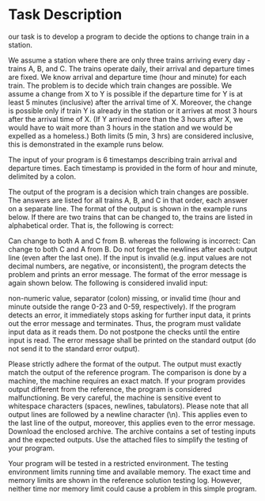 # Task Description

our task is to develop a program to decide the options to change train in a station.

We assume a station where there are only three trains arriving every day - trains A, B, and C. The trains operate daily, their arrival and departure times are fixed. We know arrival and departure time (hour and minute) for each train. The problem is to decide which train changes are possible. We assume a change from X to Y is possible if the departure time for Y is at least 5 minutes (inclusive) after the arrival time of X. Moreover, the change is possible only if train Y is already in the station or it arrives at most 3 hours after the arrival time of X. (If Y arrived more than the 3 hours after X, we would have to wait more than 3 hours in the station and we would be expelled as a homeless.) Both limits (5 min, 3 hrs) are considered inclusive, this is demonstrated in the example runs below.

The input of your program is 6 timestamps describing train arrival and departure times. Each timestamp is provided in the form of hour and minute, delimited by a colon.

The output of the program is a decision which train changes are possible. The answers are listed for all trains A, B, and C in that order, each answer on a separate line. The format of the output is shown in the example runs below. If there are two trains that can be changed to, the trains are listed in alphabetical order. That is, the following is correct:

Can change to both A and C from B.
whereas the following is incorrect:
Can change to both C and A from B.
Do not forget the newlines after each output line (even after the last one).
If the input is invalid (e.g. input values are not decimal numbers, are negative, or inconsistent), the program detects the problem and prints an error message. The format of the error message is again shown below. The following is considered invalid input:

non-numeric value,
separator (colon) missing, or
invalid time (hour and minute outside the range 0-23 and 0-59, respectively).
If the program detects an error, it immediately stops asking for further input data, it prints out the error message and terminates. Thus, the program must validate input data as it reads them. Do not postpone the checks until the entire input is read. The error message shall be printed on the standard output (do not send it to the standard error output).

Please strictly adhere the format of the output. The output must exactly match the output of the reference program. The comparison is done by a machine, the machine requires an exact match. If your program provides output different from the reference, the program is considered malfunctioning. Be very careful, the machine is sensitive event to whitespace characters (spaces, newlines, tabulators). Please note that all output lines are followed by a newline character (\n). This applies even to the last line of the output, moreover, this applies even to the error message. Download the enclosed archive. The archive contains a set of testing inputs and the expected outputs. Use the attached files to simplify the testing of your program.

Your program will be tested in a restricted environment. The testing environment limits running time and available memory. The exact time and memory limits are shown in the reference solution testing log. However, neither time nor memory limit could cause a problem in this simple program.